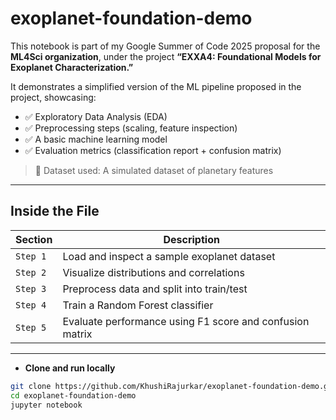# exoplanet-foundation-demo

This notebook is part of my Google Summer of Code 2025 proposal for the **ML4Sci organization**, under the project **“EXXA4: Foundational Models for Exoplanet Characterization.”**

It demonstrates a simplified version of the ML pipeline proposed in the project, showcasing:
- ✅ Exploratory Data Analysis (EDA)
- ✅ Preprocessing steps (scaling, feature inspection)
- ✅ A basic machine learning model
- ✅ Evaluation metrics (classification report + confusion matrix)

> 📂 Dataset used: A simulated dataset of planetary features  

---

## Inside the File

| Section | Description |
|--------|-------------|
| `Step 1` | Load and inspect a sample exoplanet dataset |
| `Step 2` | Visualize distributions and correlations |
| `Step 3` | Preprocess data and split into train/test |
| `Step 4` | Train a Random Forest classifier |
| `Step 5` | Evaluate performance using F1 score and confusion matrix |

---

- **Clone and run locally**
```bash
git clone https://github.com/KhushiRajurkar/exoplanet-foundation-demo.git
cd exoplanet-foundation-demo
jupyter notebook
```
